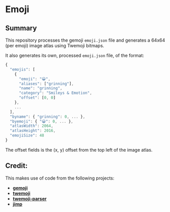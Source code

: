 # Emoji

## Summary

This repository processes the gemoji `emoji.json` file and generates a 64x64
(per emoji) image atlas using Twemoji bitmaps.

It also generates its own, processed `emoji.json` file, of the format:

```js
{
  "emojis": [
    {
      "emoji": "😀",
      "aliases": ["grinning"],
      "name": "grinning",
      "category": "Smileys & Emotion",
      "offset": [0, 0]
    },
    ...
  ],
  "byname": { "grinning": 0, ... },
  "byemoji": { "😀": 0, ... },
  "atlasWidth": 2064,
  "atlasHeight": 2016,
  "emojiSize": 48
}
```

The offset fields is the (x, y) offset from the top left of the image atlas.

## Credit:

This makes use of code from the following projects:

* [**gemoji**](https://github.com/github/gemoji)
* [**twemoji**](https://github.com/twitter/twemoji)
* [**twemoji-parser**](https://github.com/twitter/twemoji-parser)
* [**jimp**](https://github.com/oliver-moran/jimp)
